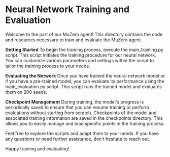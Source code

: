 # Neural Network Training and Evaluation
Welcome to the part of our MuZero agent! This directory contains the code and resources necessary to train and evaluate the MuZero agent.

**Getting Started**
To begin the training process, execute the main_training.py script. This script initiates the training procedure for our neural network. You can customize various parameters and settings within the script to tailor the training process to your needs.

**Evaluating the Network**
Once you have trained the neural network model or if you have a pre-trained model, you can evaluate its performance using the main_evaluation.py script. This script runs the trained model and evaluates them on 200 seeds.

**Checkpoint Management**
During training, the model's progress is periodically saved to ensure that you can resume training or perform evaluations without starting from scratch. Checkpoints of the model and associated training information are saved in the checkpoints directory. This allows you to easily manage and load specific points in the training process.

Feel free to explore the scripts and adapt them to your needs. If you have any questions or need further assistance, don't hesitate to reach out.

Happy training and evaluating!
